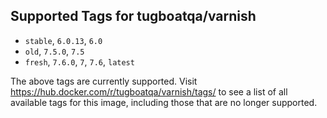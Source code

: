 ## Supported Tags for tugboatqa/varnish

* `stable`, `6.0.13`, `6.0`
* `old`, `7.5.0`, `7.5`
* `fresh`, `7.6.0`, `7`, `7.6`, `latest`

The above tags are currently supported. Visit https://hub.docker.com/r/tugboatqa/varnish/tags/ to see a list of all available tags for this image, including those that are no longer supported.
